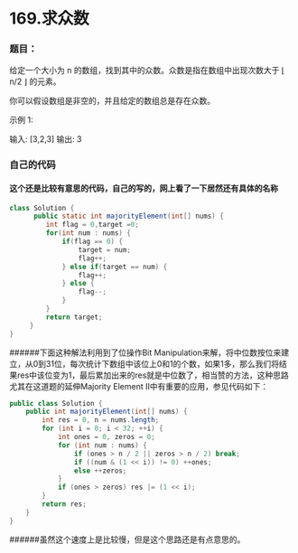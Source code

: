 # 169.求众数

### 题目：
给定一个大小为 n 的数组，找到其中的众数。众数是指在数组中出现次数大于 ⌊ n/2 ⌋ 的元素。

你可以假设数组是非空的，并且给定的数组总是存在众数。

示例 1:

输入: [3,2,3]
输出: 3


### 自己的代码
####  这个还是比较有意思的代码，自己的写的，网上看了一下居然还有具体的名称
```java
class Solution {
      public static int majorityElement(int[] nums) {
         int flag = 0,target =0;
         for(int num : nums) {
             if(flag == 0) {
                 target = num;
                 flag++;
             } else if(target == num) {
                 flag++;
             } else {
                 flag--;
             }
         }
         return target;
     }
}
```

######下面这种解法利用到了位操作Bit Manipulation来解，将中位数按位来建立，从0到31位，每次统计下数组中该位上0和1的个数，如果1多，那么我们将结果res中该位变为1，最后累加出来的res就是中位数了，相当赞的方法，这种思路尤其在这道题的延伸Majority Element II中有重要的应用，参见代码如下：
```java
public class Solution {
    public int majorityElement(int[] nums) {
        int res = 0, n = nums.length;
        for (int i = 0; i < 32; ++i) {
            int ones = 0, zeros = 0;
            for (int num : nums) {
                if (ones > n / 2 || zeros > n / 2) break;
                if ((num & (1 << i)) != 0) ++ones;
                else ++zeros;
            }
            if (ones > zeros) res |= (1 << i);
        }
        return res;
    }
}
```
######虽然这个速度上是比较慢，但是这个思路还是有点意思的。
